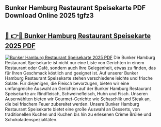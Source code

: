 ## Bunker Hamburg Restaurant Speisekarte PDF Download Online 2025 tgfz3

# <h2><a href="http://gca444z.nevu.top/?p=Bunker+Hamburg+Restaurant+Speisekarte">🔗 👉🔴 Bunker Hamburg Restaurant Speisekarte 2025 PDF</a></h2>

[![Bunker Hamburg Restaurant Speisekarte 2025 PDF](https://i.imgur.com/dBaPXMq.png)](http://gca444z.nevu.top/?p=Bunker+Hamburg+Restaurant+Speisekarte)
Die Bunker Hamburg Restaurant Speisekarte ist nicht nur eine Liste von Gerichten in einem Restaurant oder Café, sondern auch Ihre Gelegenheit, etwas zu finden, das für Ihren Geschmack köstlich und geeignet ist. Auf unserer Bunker Hamburg Restaurant Speisekarte stehen verschiedene leichte und frische Salate. Für diejenigen, die Fleisch bevorzugen, bieten wir eine umfangreiche Auswahl an Gerichten auf der Bunker Hamburg Restaurant Speisekarte an: Rindfleisch, Schweinefleisch, Huhn und Fisch. Unseren Auserwählten bieten wir Gourmet-Gerichte wie Schaschlik und Steak an, die bei frischem Feuer zubereitet werden. Unsere Bunker Hamburg Restaurant Speisekarte bietet eine große Auswahl an Desserts, von traditionellen Kuchen und Kuchen bis hin zu erlesenen Crème Brûlée und Schokoladenspezialitäten.
